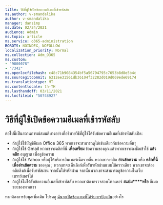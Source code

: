 ```yaml
---
title: วิธีที่ผู้ใช้เปิดข้อความอีเมลที่เข้ารหัสลับ
ms.author: v-smandalika
author: v-smandalika
manager: dansimp
ms.date: 02/24/2021
audience: Admin
ms.topic: article
ms.service: o365-administration
ROBOTS: NOINDEX, NOFOLLOW
localization_priority: Normal
ms.collection: Adm_O365
ms.custom:
- "9000078"
- "7342"
ms.openlocfilehash: c48c71b9084354bf5a56794795c7653b8d8e5b4c
ms.sourcegitcommit: 6312ee31561db36104f32282d019d069ede69174
ms.translationtype: MT
ms.contentlocale: th-TH
ms.lasthandoff: 03/11/2021
ms.locfileid: "50748927"
---
```

# <a name="how-users-open-an-encrypted-email-message"></a>วิธีที่ผู้ใช้เปิดข้อความอีเมลที่เข้ารหัสลับ

ต่อไปนี้เป็นสถานการณ์สมมติบางอย่างที่อธิบายวิธีที่ผู้ใช้ได้รับข้อความอีเมลที่เข้ารหัสลับเปิด:

- ถ้าผู้ใช้ใช้บัญชีอีเมล Office 365 พวกเขาจะสามารถดูได้เช่นเดียวกับข้อความอื่นๆ
- ถ้าผู้ใช้ใช้ Gmail พวกเขาจะคลิกที่นี่ **เพื่อเตรียม** ข้อความของคุณแล้วพวกเขาจะลงชื่อเข้าใช้ **แล้วคลิก** อนุญาต เพื่อดูข้อความ
- ถ้าผู้ใช้ใช้ Yahoo หรือผู้ให้บริการอินเทอร์เน็ตรายอื่น พวกเขาจะคลิก **อ่านข้อความ** หรือ **คลิกที่นี่เพื่ออ่านข้อความ** ของคุณ ; พวกเขาจะเห็นลิงก์เพื่อรับรหัสผ่านแบบใช้คราวเดียว พวกเขาจะต้องคลิกลิงก์เพื่อรับรหัสผ่าน จากนั้นใส่รหัสผ่าน จากนั้นพวกเขาจะสามารถดูข้อความในเว็บเบราว์เซอร์ได้
- ถ้าผู้ใช้ไม่ได้รับข้อความอีเมลที่เข้ารหัสลับ พวกเขาต้องตรวจสอบโฟลเดอร์ **สแปม****หรือ** อีเมลขยะของพวกเขา

หากต้องการข้อมูลเพิ่มเติม โปรดดู [ฉันจะเปิดข้อความที่ได้รับการป้องกัน](https://support.microsoft.com/topic/how-do-i-open-a-protected-message-1157a286-8ecc-4b1e-ac43-2a608fbf3098)อย่างไร